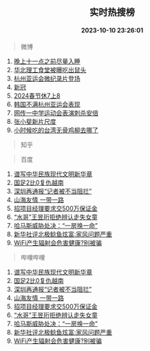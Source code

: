 <div align="center"><h2>实时热搜榜</h2><h4>2023-10-10 23:26:01</h4></div>

> 微博  

1. [晚上十一点之前尽量入睡](https://s.weibo.com/weibo?q=%23%E6%99%9A%E4%B8%8A%E5%8D%81%E4%B8%80%E7%82%B9%E4%B9%8B%E5%89%8D%E5%B0%BD%E9%87%8F%E5%85%A5%E7%9D%A1%23&t=31&band_rank=1&Refer=top)<br />
2. [华北理工食堂被曝吃出鼠头](https://s.weibo.com/weibo?q=%23%E5%8D%8E%E5%8C%97%E7%90%86%E5%B7%A5%E9%A3%9F%E5%A0%82%E8%A2%AB%E6%9B%9D%E5%90%83%E5%87%BA%E9%BC%A0%E5%A4%B4%23&t=31&band_rank=2&Refer=top)<br />
3. [杭州亚运会微纪录片登场](https://s.weibo.com/weibo?q=%23%E6%9D%AD%E5%B7%9E%E4%BA%9A%E8%BF%90%E4%BC%9A%E5%BE%AE%E7%BA%AA%E5%BD%95%E7%89%87%E7%99%BB%E5%9C%BA%23&t=31&band_rank=3&Refer=top)<br />
4. [新冠](https://s.weibo.com/weibo?q=%E6%96%B0%E5%86%A0&t=31&band_rank=4&Refer=top)<br />
5. [2024春节休7上8](https://s.weibo.com/weibo?q=2024%E6%98%A5%E8%8A%82%E4%BC%917%E4%B8%8A8&t=31&band_rank=5&Refer=top)<br />
6. [韩国不满杭州亚运会表现](https://s.weibo.com/weibo?q=%23%E9%9F%A9%E5%9B%BD%E4%B8%8D%E6%BB%A1%E6%9D%AD%E5%B7%9E%E4%BA%9A%E8%BF%90%E4%BC%9A%E8%A1%A8%E7%8E%B0%23&t=31&band_rank=6&Refer=top)<br />
7. [网传一中学运动会表演刺杀安倍](https://s.weibo.com/weibo?q=%23%E7%BD%91%E4%BC%A0%E4%B8%80%E4%B8%AD%E5%AD%A6%E8%BF%90%E5%8A%A8%E4%BC%9A%E8%A1%A8%E6%BC%94%E5%88%BA%E6%9D%80%E5%AE%89%E5%80%8D%23&t=31&band_rank=7&Refer=top)<br />
8. [张小斐新片尺度](https://s.weibo.com/weibo?q=%23%E5%BC%A0%E5%B0%8F%E6%96%90%E6%96%B0%E7%89%87%E5%B0%BA%E5%BA%A6%23&t=31&band_rank=8&Refer=top)<br />
9. [小时候吃的台湾无骨鸡柳去哪了](https://s.weibo.com/weibo?q=%23%E5%B0%8F%E6%97%B6%E5%80%99%E5%90%83%E7%9A%84%E5%8F%B0%E6%B9%BE%E6%97%A0%E9%AA%A8%E9%B8%A1%E6%9F%B3%E5%8E%BB%E5%93%AA%E4%BA%86%23&t=31&band_rank=9&Refer=top)<br />

> 知乎  


> 百度  

1. [谱写中华民族现代文明新华章](https://www.baidu.com/s?wd=%E8%B0%B1%E5%86%99%E4%B8%AD%E5%8D%8E%E6%B0%91%E6%97%8F%E7%8E%B0%E4%BB%A3%E6%96%87%E6%98%8E%E6%96%B0%E5%8D%8E%E7%AB%A0&sa=fyb_news&rsv_dl=fyb_news)<br />
2. [国足2比0复仇越南](https://www.baidu.com/s?wd=%E5%9B%BD%E8%B6%B32%E6%AF%940%E5%A4%8D%E4%BB%87%E8%B6%8A%E5%8D%97&sa=fyb_news&rsv_dl=fyb_news)<br />
3. [深圳再通报“记者被不当阻拦”](https://www.baidu.com/s?wd=%E6%B7%B1%E5%9C%B3%E5%86%8D%E9%80%9A%E6%8A%A5%E2%80%9C%E8%AE%B0%E8%80%85%E8%A2%AB%E4%B8%8D%E5%BD%93%E9%98%BB%E6%8B%A6%E2%80%9D&sa=fyb_news&rsv_dl=fyb_news)<br />
4. [山海友情 一带一路](https://www.baidu.com/s?wd=%E5%B1%B1%E6%B5%B7%E5%8F%8B%E6%83%85+%E4%B8%80%E5%B8%A6%E4%B8%80%E8%B7%AF&sa=fyb_news&rsv_dl=fyb_news)<br />
5. [招项目经理要求交500万保证金](https://www.baidu.com/s?wd=%E6%8B%9B%E9%A1%B9%E7%9B%AE%E7%BB%8F%E7%90%86%E8%A6%81%E6%B1%82%E4%BA%A4500%E4%B8%87%E4%BF%9D%E8%AF%81%E9%87%91&sa=fyb_news&rsv_dl=fyb_news)<br />
6. [“水哥”王昱珩拒绝辨认走失女童](https://www.baidu.com/s?wd=%E2%80%9C%E6%B0%B4%E5%93%A5%E2%80%9D%E7%8E%8B%E6%98%B1%E7%8F%A9%E6%8B%92%E7%BB%9D%E8%BE%A8%E8%AE%A4%E8%B5%B0%E5%A4%B1%E5%A5%B3%E7%AB%A5&sa=fyb_news&rsv_dl=fyb_news)<br />
7. [哈马斯威胁处决：“一房换一命”](https://www.baidu.com/s?wd=%E5%93%88%E9%A9%AC%E6%96%AF%E5%A8%81%E8%83%81%E5%A4%84%E5%86%B3%EF%BC%9A%E2%80%9C%E4%B8%80%E6%88%BF%E6%8D%A2%E4%B8%80%E5%91%BD%E2%80%9D&sa=fyb_news&rsv_dl=fyb_news)<br />
8. [新华社评北极鲶鱼炫富:家风问题严重](https://www.baidu.com/s?wd=%E6%96%B0%E5%8D%8E%E7%A4%BE%E8%AF%84%E5%8C%97%E6%9E%81%E9%B2%B6%E9%B1%BC%E7%82%AB%E5%AF%8C%3A%E5%AE%B6%E9%A3%8E%E9%97%AE%E9%A2%98%E4%B8%A5%E9%87%8D&sa=fyb_news&rsv_dl=fyb_news)<br />
9. [WiFi产生辐射会危害健康?别被骗](https://www.baidu.com/s?wd=WiFi%E4%BA%A7%E7%94%9F%E8%BE%90%E5%B0%84%E4%BC%9A%E5%8D%B1%E5%AE%B3%E5%81%A5%E5%BA%B7%3F%E5%88%AB%E8%A2%AB%E9%AA%97&sa=fyb_news&rsv_dl=fyb_news)<br />

> 哔哩哔哩  

1. [谱写中华民族现代文明新华章](https://www.baidu.com/s?wd=%E8%B0%B1%E5%86%99%E4%B8%AD%E5%8D%8E%E6%B0%91%E6%97%8F%E7%8E%B0%E4%BB%A3%E6%96%87%E6%98%8E%E6%96%B0%E5%8D%8E%E7%AB%A0&sa=fyb_news&rsv_dl=fyb_news)<br />
2. [国足2比0复仇越南](https://www.baidu.com/s?wd=%E5%9B%BD%E8%B6%B32%E6%AF%940%E5%A4%8D%E4%BB%87%E8%B6%8A%E5%8D%97&sa=fyb_news&rsv_dl=fyb_news)<br />
3. [深圳再通报“记者被不当阻拦”](https://www.baidu.com/s?wd=%E6%B7%B1%E5%9C%B3%E5%86%8D%E9%80%9A%E6%8A%A5%E2%80%9C%E8%AE%B0%E8%80%85%E8%A2%AB%E4%B8%8D%E5%BD%93%E9%98%BB%E6%8B%A6%E2%80%9D&sa=fyb_news&rsv_dl=fyb_news)<br />
4. [山海友情 一带一路](https://www.baidu.com/s?wd=%E5%B1%B1%E6%B5%B7%E5%8F%8B%E6%83%85+%E4%B8%80%E5%B8%A6%E4%B8%80%E8%B7%AF&sa=fyb_news&rsv_dl=fyb_news)<br />
5. [招项目经理要求交500万保证金](https://www.baidu.com/s?wd=%E6%8B%9B%E9%A1%B9%E7%9B%AE%E7%BB%8F%E7%90%86%E8%A6%81%E6%B1%82%E4%BA%A4500%E4%B8%87%E4%BF%9D%E8%AF%81%E9%87%91&sa=fyb_news&rsv_dl=fyb_news)<br />
6. [“水哥”王昱珩拒绝辨认走失女童](https://www.baidu.com/s?wd=%E2%80%9C%E6%B0%B4%E5%93%A5%E2%80%9D%E7%8E%8B%E6%98%B1%E7%8F%A9%E6%8B%92%E7%BB%9D%E8%BE%A8%E8%AE%A4%E8%B5%B0%E5%A4%B1%E5%A5%B3%E7%AB%A5&sa=fyb_news&rsv_dl=fyb_news)<br />
7. [哈马斯威胁处决：“一房换一命”](https://www.baidu.com/s?wd=%E5%93%88%E9%A9%AC%E6%96%AF%E5%A8%81%E8%83%81%E5%A4%84%E5%86%B3%EF%BC%9A%E2%80%9C%E4%B8%80%E6%88%BF%E6%8D%A2%E4%B8%80%E5%91%BD%E2%80%9D&sa=fyb_news&rsv_dl=fyb_news)<br />
8. [新华社评北极鲶鱼炫富:家风问题严重](https://www.baidu.com/s?wd=%E6%96%B0%E5%8D%8E%E7%A4%BE%E8%AF%84%E5%8C%97%E6%9E%81%E9%B2%B6%E9%B1%BC%E7%82%AB%E5%AF%8C%3A%E5%AE%B6%E9%A3%8E%E9%97%AE%E9%A2%98%E4%B8%A5%E9%87%8D&sa=fyb_news&rsv_dl=fyb_news)<br />
9. [WiFi产生辐射会危害健康?别被骗](https://www.baidu.com/s?wd=WiFi%E4%BA%A7%E7%94%9F%E8%BE%90%E5%B0%84%E4%BC%9A%E5%8D%B1%E5%AE%B3%E5%81%A5%E5%BA%B7%3F%E5%88%AB%E8%A2%AB%E9%AA%97&sa=fyb_news&rsv_dl=fyb_news)<br />

